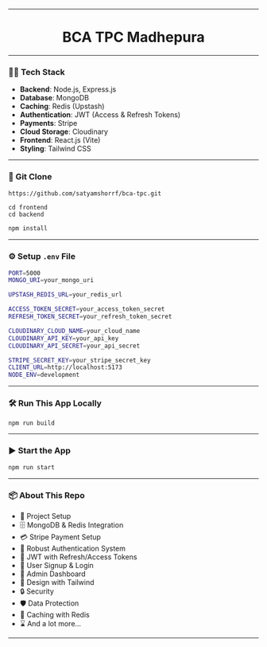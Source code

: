 
---

<h1 align="center">BCA TPC Madhepura</h1>

---

### 🧑‍💻 Tech Stack

* **Backend**: Node.js, Express.js
* **Database**: MongoDB
* **Caching**: Redis (Upstash)
* **Authentication**: JWT (Access & Refresh Tokens)
* **Payments**: Stripe
* **Cloud Storage**: Cloudinary
* **Frontend**: React.js (Vite)
* **Styling**: Tailwind CSS

---

### 🔁 Git Clone

```bash
https://github.com/satyamshorrf/bca-tpc.git

```

```
cd frontend
cd backend
```

```bash
npm install
```

---

### ⚙️ Setup `.env` File

```bash
PORT=5000
MONGO_URI=your_mongo_uri

UPSTASH_REDIS_URL=your_redis_url

ACCESS_TOKEN_SECRET=your_access_token_secret
REFRESH_TOKEN_SECRET=your_refresh_token_secret

CLOUDINARY_CLOUD_NAME=your_cloud_name
CLOUDINARY_API_KEY=your_api_key
CLOUDINARY_API_SECRET=your_api_secret

STRIPE_SECRET_KEY=your_stripe_secret_key
CLIENT_URL=http://localhost:5173
NODE_ENV=development
```

---

### 🛠️ Run This App Locally

```bash
npm run build
```

---

### ▶️ Start the App

```bash
npm run start
```

---

### 📦 About This Repo

* 🚀 Project Setup
* 🗄️ MongoDB & Redis Integration
* 💳 Stripe Payment Setup
* 🔐 Robust Authentication System
* 🔑 JWT with Refresh/Access Tokens
* 📝 User Signup & Login
* 👑 Admin Dashboard
* 🎨 Design with Tailwind
* 🔒 Security
* 🛡️ Data Protection
* 🚀 Caching with Redis
* ⌛ And a lot more...

---

